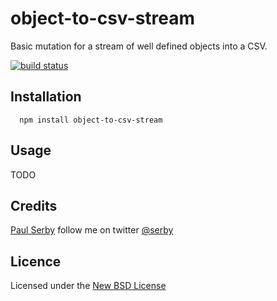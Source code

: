 # object-to-csv-stream

Basic mutation for a stream of well defined objects into a CSV.

[![build status](https://secure.travis-ci.org/serby/object-to-csv-stream.png)](http://travis-ci.org/serby/object-to-csv-stream)

## Installation

      npm install object-to-csv-stream

## Usage

TODO

## Credits
[Paul Serby](https://github.com/serby/) follow me on twitter [@serby](http://twitter.com/serby)

## Licence
Licensed under the [New BSD License](http://opensource.org/licenses/bsd-license.php)
